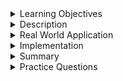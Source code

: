 
<details><summary>Learning Objectives</summary>
<br>

After completing this module, associates should be able to:

- Describe the use of set operators in a database
- Different types of set operators 

</details>
<details><summary>Description</summary>
<br>

- SET Operators are specific type of operators which are used to combine the result of two queries.

- Operators covered under SET operators are:
    - `UNION`
    - `UNION ALL`
    - `INTERSECT`
    - `MINUS` / `EXCEPT`

- Two important rules to perform SET operations are:
    - The order and number of columns must be same.
    - Data types must be compatible.

</details>
<details><summary>Real World Application</summary>
<br>

Set operators are commonly used by developers to perform operations on sets of data. In the context of databases and SQL (Structured Query Language), set operators are particularly useful. Here are some reasons why developers use set operators:

1. **Data Retrieval and Filtering**:
    * **Union (UNION)**: Developers use the UNION operator to combine the results of two or more SELECT statements, eliminating duplicate rows. This is useful when working with datasets that have similar structures or when aggregating data from multiple sources.
    * **Intersect (INTERSECT)**: The INTERSECT operator is used to retrieve common rows from two SELECT statements. It helps identify the shared elements between two datasets, which can be beneficial for various analysis tasks.
    * **Except (EXCEPT or MINUS)**: The EXCEPT operator (MINUS in some databases) is used to retrieve rows from the first SELECT statement that are not present in the second SELECT statement. This is helpful for finding the difference between two datasets.
2. **Data Cleaning and De-duplication**:
    * Set operators, especially UNION, are valuable for cleaning and deduplicating data. By combining datasets and removing duplicates, developers can ensure data integrity and accuracy.
3. **Complex Query Construction**:
    * Set operators enable developers to construct complex queries by combining multiple sets of data. This is useful for generating reports, analytics, and insights from diverse sources.
4. **Optimizing Queries**:
    * Set operators can be used to optimize queries by breaking down complex problems into simpler, modular components. This can make queries more readable, maintainable, and efficient.
5. **Logical Operations**:
    * Set operators mimic logical operations on sets, making it easier for developers to express complex conditions. For example, UNION corresponds to a logical OR operation, INTERSECT to a logical AND operation, and EXCEPT to a logical NOT operation.
6. **Data Analysis and Reporting**:
    * In scenarios where developers need to analyze data from different perspectives or generate reports that involve merging or comparing datasets, set operators provide a convenient way to accomplish these tasks.
7. **Database Query Optimization**:
    * Set operators can be leveraged to optimize database queries, allowing developers to retrieve the required information with minimal resource usage and improved performance.

Set operators, particularly in databases, help developers manipulate and analyze sets of data efficiently, enabling them to perform tasks such as data retrieval, filtering, cleaning, and complex query construction.
</details>
<details><summary>Implementation</summary> 
<br>

This example will use two tables, `businesses` and `sales`:

**Table 1**: businesses

|business_id|business_name        |
|-----------|---------------------|
|          1|Fashion Excess Cloths|
|          2|High Fashion Shoes   |



**Table 2**: sales 

|sale_id|business_id|product_id|quantity|total_amount|
|-------|-----------|----------|--------|------------|
|      1|          1|       101|       3|      300.00|
|      2|          1|       102|       2|      200.00|
|      3|          2|       101|       5|      500.00|
|      4|          2|       103|       4|      400.00|



## UNION 

The SQL `UNION` operator merges the result sets of multiple SELECT statements into a single result set, removing duplicates. Ensure that the number and data types of columns in the SELECT statements match to avoid errors; for instance, a SELECT with 2 columns cannot be combined with another having 3 columns.


```sql
-- UNION: Get a combined list of all unique products sold across businesses
SELECT product_id
FROM (
    SELECT product_id FROM sales
    WHERE business_id IN (SELECT business_id FROM businesses)
    UNION
    SELECT product_id FROM sales
) AS union_result;
```
A list of unique `product_id` values that have been sold across all businesses. Duplicates are automatically removed by UNION .

The subquery before `UNION` selects the products with the product_id of 101, 102, and 103. The result of `UNION` will remove duplicates, so the output will be: 101, 102, 103.

**OUTPUT**:

|product_id|
|----------|
|       102|
|       101|
|       103|


If you wanted to include duplicate values you could use `UNION ALL`. 
```sql
-- UNION ALL: Get a combined list of all products sold across businesses (including duplicates)
SELECT product_id
FROM (
    SELECT product_id FROM sales
    WHERE business_id IN (SELECT business_id FROM businesses)
    UNION ALL
    SELECT product_id FROM sales
) AS union_all_result;
```
`UNION ALL` differs from `UNION` in that it does not remove duplicate rows; it includes all rows from the combined result sets.

The subquery before `UNION ALL` selects products with the product_id of 101, 102, and 103.

**OUTPUT**:

|product_id|
|----------|
|       101|
|       102|
|       101|
|       103|
|       101|
|       102|
|       101|
|       103|




## INTERSECT

The `INTERSECT` operator in SQL is used to retrieve the common rows that appear in the result sets of two SELECT statements. It returns only the distinct rows that exist in both result sets.

NOTE: MySQL **does not** support the `INTERSECT` clause. Achieve similar functionality using `INNER JOIN` or `IN` clauses. Always refer to the database documentation to ensure the correct usage of these clauses.

```sql

-- INTERSECT: Get a list of products sold in common across all businesses
SELECT product_id
FROM (
    SELECT product_id FROM sales
    WHERE business_id = 1
    INTERSECT
    SELECT product_id FROM sales
    WHERE business_id = 2
) AS intersect_result;
```
The subqueries selects the products with the `product_id` of 101. The result of `INTERSECT` will include `product_id` 101, which is common to both businesses.


**OUTPUT**:

|product_id|
|----------|
|       101|



## EXCEPT

The `EXCEPT` operator in SQL is used to retrieve the rows that are present in the result set of the first SELECT statement but not in the result set of the second SELECT statement. It returns the distinct rows from the first result set that do not appear in the second result set. 


```sql
-- EXCEPT: Get a list of products sold in the first business but not in the second business
SELECT product_id
FROM (
    SELECT product_id FROM sales
    WHERE business_id = 1
    EXCEPT
    SELECT product_id FROM sales
    WHERE business_id = 2
) AS except_result;
```

The first subquery selects `product_id` 101 and 102. While the second subquery selects `product_id` 101.The result of `EXCEPT` will exclude product_id 102, which is sold in the first business but not in the second.



**OUTPUT**:

|product_id|
|----------|
|       102|



Note that the `MINUS` clause, found in some databases, is functionally equivalent to the `EXCEPT` clause. For example, in PostgreSQL or Oracle, you can replace `EXCEPT` with `MINUS` in your queries. Always refer to the database documentation to ensure the correct usage of these clauses.

</details>
<details><summary>Summary</summary> 
<br>

* The `UNION` command is used to combine the results of two or more SELECT queries into a single result set that includes all the rows from the individual SELECT queries.
* `UNION ALL`  command will return duplicate values.
* The number of columns and their data types in the SELECT statements must be the same for a `UNION` operation to work. This ensures that corresponding columns in the combined result set align properly.
* The `EXCEPT` operator in SQL is used to retrieve the rows that are present in the result set of the first SELECT statement but not in the result set of the second SELECT statement.
* The `INTERSECT` operator in SQL is used to retrieve the common rows that appear in the result sets of two SELECT statements. It returns only the distinct rows that exist in both result sets.

</details>
<details><summary>Practice Questions</summary>

[Practice Questions](./Quiz.gift)</details>
